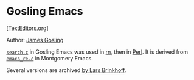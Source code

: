 # Gosling Emacs

[[TextEditors.org](https://texteditors.org/cgi-bin/wiki.pl?GoslingEmacs)]

Author: [James Gosling](https://en.wikipedia.org/wiki/James_Gosling)

[`search.c`](https://github.com/bobbae/gosling-emacs/blob/master/search.c) in
Gosling Emacs was used in [rn](../viewers/rn.md), then in [Perl](../langs/perl.md).
It is derived from [`emacs_re.c`](https://github.com/larsbrinkhoff/emacs-history/blob/sources/www.tuhs.org/Archive/Distributions/Research/Norman_v9/batterpudding.tar.gz/cmd/emacs/emacs_re.c)
in Montgomery Emacs.

Several versions are archived [by Lars Brinkhoff](https://github.com/larsbrinkhoff/emacs-history).
